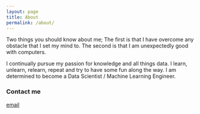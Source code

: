 ```yaml
---
layout: page
title: About
permalink: /about/
---
```


Two things you should know about me; The first is that I have overcome any obstacle that I set my mind to. The second is that I am unexpectedly good with computers.

I continually pursue my passion for knowledge and all things data. I learn, unlearn, relearn, repeat and try to have some fun along the way. I am determined to become a Data Scientist / Machine Learning Engineer. 

### Contact me

[email](mailto:bobbybroz@gmail.com)
